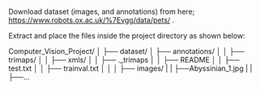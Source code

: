 Download dataset (images, and annotations) from here; https://www.robots.ox.ac.uk/%7Evgg/data/pets/ .

Extract and place the files inside the project directory as shown below:

Computer_Vision_Project/
│
├── dataset/
│   ├── annotations/
│   │   ├── trimaps/
│   │   ├── xmls/
│   │   ├── ._trimaps
│   │   ├── README
│   │   ├── test.txt
│   │   ├── trainval.txt
│   │
│   ├── images/
|   |   ├──Abyssinian_1.jpg
|   |   ├──...

